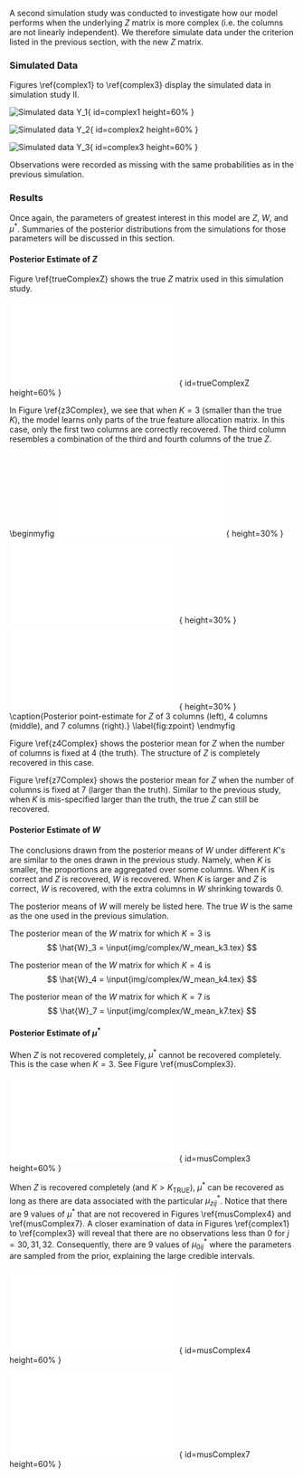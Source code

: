 A second simulation study was conducted to investigate how our model performs
when the underlying $Z$ matrix is more complex (i.e. the columns are not
linearly independent). We therefore simulate data under the criterion listed
in the previous section, with the new $Z$ matrix.

### Simulated Data

Figures \ref{complex1} to \ref{complex3} display the simulated data in
simulation study II.

![Simulated data $Y_1$](img/complex/rawDat001.png){ id=complex1 height=60% }

![Simulated data $Y_2$](img/complex/rawDat002.png){ id=complex2 height=60% }

![Simulated data $Y_3$](img/complex/rawDat003.png){ id=complex3 height=60% }

Observations were recorded as missing with the same probabilities as in the
previous simulation.

### Results

Once again, the parameters of greatest interest in this model are $Z$, $W$, and
$\mu^*$.  Summaries of the posterior distributions from the simulations for
those parameters will be discussed in this section.

#### Posterior Estimate of $Z$

Figure \ref{trueComplexZ} shows the true $Z$ matrix used in this simulation 
study.

![A complex $Z$ matrix used for simulation study.](img/complex/trueZ.pdf){ id=trueComplexZ height=60% }

In Figure \ref{z3Complex}, we see that when $K=3$ (smaller than the true $K$),
the model learns only parts of the true feature allocation matrix. In this
case, only the first two columns are correctly recovered. The third column
resembles a combination of the third and fourth columns of the true $Z$.

\beginmyfig
![](img/complex/Z_point_k3.pdf){ height=30% }
![](img/complex/Z_point_k4.pdf){ height=30% }
![](img/complex/Z_point_k7.pdf){ height=30% }
\caption{Posterior point-estimate for $Z$ of 3 columns (left), 4 columns (middle),
and 7 columns (right).}
\label{fig:zpoint}
\endmyfig


Figure \ref{z4Complex} shows the posterior mean for $Z$ when the number of
columns is fixed at 4 (the truth). The structure of $Z$ is completely recovered
in this case.

Figure \ref{z7Complex} shows the posterior mean for $Z$ when the number of
columns is fixed at 7 (larger than the truth). Similar to the previous study,
when $K$ is mis-specified larger than the truth, the true $Z$ can still be
recovered.

#### Posterior Estimate of $W$

The conclusions drawn from the posterior means of $W$ under different $K$'s are
similar to the ones drawn in the previous study. Namely, when $K$ is smaller,
the proportions are aggregated over some columns. When $K$ is correct and $Z$
is recovered, $W$ is recovered. When $K$ is larger and $Z$ is correct, $W$ is 
recovered, with the extra columns in $W$ shrinking towards 0.

The posterior means of $W$ will merely be listed here. The true $W$ is the same
as the one used in the previous simulation.

The posterior mean of the $W$ matrix for which $K=3$ is
$$
\hat{W}_3 = \input{img/complex/W_mean_k3.tex}
$$

The posterior mean of the $W$ matrix for which $K=4$ is
$$
\hat{W}_4 = \input{img/complex/W_mean_k4.tex}
$$

The posterior mean of the $W$ matrix for which $K=7$ is
$$
\hat{W}_7 = \input{img/complex/W_mean_k7.tex}
$$

#### Posterior Estimate of $\mu^*$

When $Z$ is not recovered completely, $\mu^*$ cannot be recovered completely.
This is the case when $K=3$. See Figure \ref{musComplex3}.

![$\mu^*$ Posterior mean for 3 columns](img/complex/mus_k3.pdf){ id=musComplex3 height=60% }

When $Z$ is recovered completely (and $K > K_{\text{TRUE}}$), $\mu^*$ can be
recovered as long as there are data associated with the particular
$\mu^*_{zij}$.  Notice that there are 9 values of $\mu^*$ that are not
recovered in Figures \ref{musComplex4} and \ref{musComplex7}. A closer
examination of data in Figures \ref{complex1} to \ref{complex3} will reveal
that there are no observations less than 0 for $j=30,31,32$. Consequently, there
are 9 values of $\mu^*_{0ij}$ where the parameters are sampled from the prior, 
explaining the large credible intervals.

![$\mu^*$ Posterior mean for 4 columns](img/complex/mus_k4.pdf){ id=musComplex4 height=60% }

![$\mu^*$ Posterior mean for 7 columns](img/complex/mus_k7.pdf){ id=musComplex7 height=60% }
